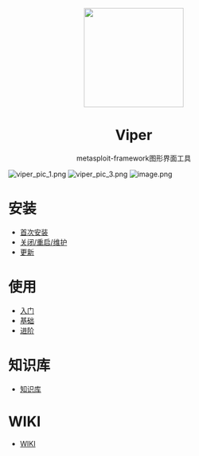 <p align="center">
   <img width="200" src="https://cdn.nlark.com/yuque/0/2020/svg/159259/1590851265515-f865560b-ba50-4ca3-b2f6-5e8db3268da1.svg#align=left&display=inline&height=200&margin=%5Bobject%20Object%5D&name=logo.svg&originHeight=200&originWidth=200&size=1378&status=done&style=none&width=200">
</p>
<h1 align="center">Viper</h1>
<div align="center">

metasploit-framework图形界面工具

</div>

![viper_pic_1.png](https://cdn.nlark.com/yuque/0/2020/png/159259/1590851261558-b9321cc5-4498-4ad0-8390-eb065d1e7026.png#align=left&display=inline&height=133&margin=%5Bobject%20Object%5D&name=viper_pic_1.png&originHeight=969&originWidth=1920&size=351567&status=done&style=none&width=263)
![viper_pic_3.png](https://cdn.nlark.com/yuque/0/2020/png/159259/1590851318706-acc73a23-2071-4208-a4b3-91f8526fa40b.png#align=left&display=inline&height=132&margin=%5Bobject%20Object%5D&name=viper_pic_3.png&originHeight=969&originWidth=1920&size=215658&status=done&style=none&width=261)
![image.png](https://cdn.nlark.com/yuque/0/2020/png/159259/1590851806595-1080bfa8-4539-4873-b14b-c755e8dd4255.png#align=left&display=inline&height=134&margin=%5Bobject%20Object%5D&name=image.png&originHeight=1037&originWidth=2046&size=230412&status=done&style=none&width=265)

# 安装

- [首次安装](https://github.com/FunnyWolf/Viper/wiki/%E9%A6%96%E6%AC%A1%E5%AE%89%E8%A3%85)
- [关闭/重启/维护](https://github.com/FunnyWolf/Viper/wiki/%E5%85%B3%E9%97%AD-%E9%87%8D%E5%90%AF-%E7%BB%B4%E6%8A%A4)
- [更新](https://github.com/FunnyWolf/Viper/wiki/%E6%9B%B4%E6%96%B0)

# 使用

- [入门](https://github.com/FunnyWolf/Viper/wiki/%E5%85%A5%E9%97%A8)
- [基础](https://github.com/FunnyWolf/Viper/wiki/%E5%9F%BA%E7%A1%80)
- [进阶](https://github.com/FunnyWolf/Viper/wiki/%E8%BF%9B%E9%98%B6)

# 知识库
- [知识库](https://www.yuque.com/funnywolfdoc/viperdoc)

# WIKI

- [WIKI](https://github.com/FunnyWolf/Viper/wiki)

